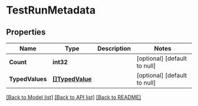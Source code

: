 # TestRunMetadata

## Properties
Name | Type | Description | Notes
------------ | ------------- | ------------- | -------------
**Count** | **int32** |  | [optional] [default to null]
**TypedValues** | [**[]TypedValue**](typedValue.md) |  | [optional] [default to null]

[[Back to Model list]](../README.md#documentation-for-models) [[Back to API list]](../README.md#documentation-for-api-endpoints) [[Back to README]](../README.md)



